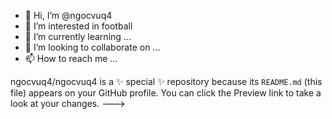 - 👋 Hi, I’m @ngocvuq4
- 👀 I’m interested in football
- 🌱 I’m currently learning ...
- 💞️ I’m looking to collaborate on ...
- 📫 How to reach me ...

ngocvuq4/ngocvuq4 is a ✨ special ✨ repository because its `README.md` (this file) appears on your GitHub profile.
You can click the Preview link to take a look at your changes.
--->
